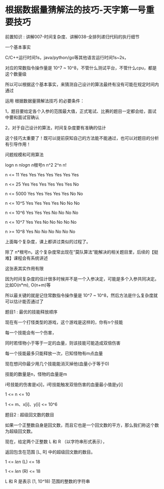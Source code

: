 # 根据数据量猜解法的技巧-天字第一号重要技巧

前置知识 : 讲解007-时间复杂度、讲解038-全排列递归代码的执行细节

一个基本事实

C/C++运行时间1s，java/python/go等其他语言运行时间1s~2s，

对应的常数指令操作量是 10^7 ~ 10^8，不管什么测试平台，不管什么cpu，都是这个数量级

所以可以根据这个基本事实，来猜测自己设计的算法最终有没有可能在规定时间内通过

运用 根据数据量猜解法技巧 的必要条件：

1，题目要给定各个入参的范围最大值，正式笔试、比赛的题目一定都会给，面试中要和面试官确认

2，对于自己设计的算法，时间复杂度要有准确的估计

这个技巧太重要了！既可以提前获知自己的方法能不能通过，也可以对题目的分析有引导作用！

问题规模和可用算法

logn      n      n*logn      n*根号n      n^2      2^n      n!

n <= 11          Yes      Yes      Yes         Yes        Yes      Yes      Yes

n <= 25          Yes      Yes      Yes         Yes        Yes      Yes      No

n <= 5000        Yes      Yes      Yes         Yes        Yes      No       No

n <= 10^5        Yes      Yes      Yes         Yes        No       No       No

n <= 10^6        Yes      Yes      Yes         No         No       No       No

n <= 10^7        Yes      Yes      No          No         No       No       No

n >= 10^8        Yes      No       No          No         No       No       No

上面每个复杂度，课上都讲过类似的过程了。

除了 n*根号n，这个复杂度常出现在“莫队算法”能解决的相关题目里，后续的【挺难】课程会有系统讲述

这张表其实作用有限

因为时间复杂度的估计很多时候并不是一个入参决定，可能是多个入参共同决定。比如O(n*m), O(n+m)等

所以最关键的就是记住常数指令操作量是 10^7 ~ 10^8，然后方法是什么复杂度就可以估计能否通过了

题目1 : 最优的技能释放顺序

现在有一个打怪类型的游戏，这个游戏是这样的，你有n个技能

每一个技能会有一个伤害，

同时若怪物小于等于一定的血量，则该技能可能造成双倍伤害

每一个技能最多只能释放一次，已知怪物有m点血量

现在想问你最少用几个技能能消灭掉他(血量小于等于0)

技能的数量是n，怪物的血量是m

i号技能的伤害是x[i]，i号技能触发双倍伤害的血量最小值是y[i]

1 <= n <= 10

1 <= m、x[i]、y[i] <= 10^6

题目2 : 超级回文数的数目

如果一个正整数自身是回文数，而且它也是一个回文数的平方，那么我们称这个数为超级回文数。

现在，给定两个正整数 L 和 R （以字符串形式表示），

返回包含在范围 [L, R] 中的超级回文数的数目。

1 <=  _len_ (L) <= 18

1 <=  _len_ (R) <= 18

L 和 R 是表示 [1, 10^18) 范围的整数的字符串

